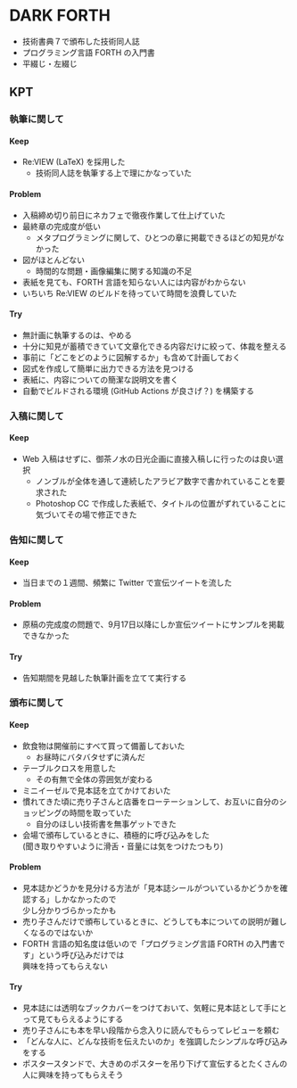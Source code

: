 # DARK FORTH

- 技術書典７で頒布した技術同人誌
- プログラミング言語 FORTH の入門書
- 平綴じ・左綴じ

## KPT

### 執筆に関して

#### Keep

- Re:VIEW (LaTeX) を採用した
  - 技術同人誌を執筆する上で理にかなっていた

#### Problem

- 入稿締め切り前日にネカフェで徹夜作業して仕上げていた
- 最終章の完成度が低い
  - メタプログラミングに関して、ひとつの章に掲載できるほどの知見がなかった
- 図がほとんどない
  - 時間的な問題・画像編集に関する知識の不足
- 表紙を見ても、FORTH 言語を知らない人には内容がわからない
- いちいち Re:VIEW のビルドを待っていて時間を浪費していた

#### Try

- 無計画に執筆するのは、やめる
- 十分に知見が蓄積できていて文章化できる内容だけに絞って、体裁を整える
- 事前に「どこをどのように図解するか」も含めて計画しておく
- 図式を作成して簡単に出力できる方法を見つける
- 表紙に、内容についての簡潔な説明文を書く
- 自動でビルドされる環境 (GitHub Actions が良さげ？) を構築する

### 入稿に関して

#### Keep

- Web 入稿はせずに、御茶ノ水の日光企画に直接入稿しに行ったのは良い選択
  - ノンブルが全体を通して連続したアラビア数字で書かれていることを要求された
  - Photoshop CC で作成した表紙で、タイトルの位置がずれていることに気づいてその場で修正できた

### 告知に関して

#### Keep

- 当日までの１週間、頻繁に Twitter で宣伝ツイートを流した

#### Problem

- 原稿の完成度の問題で、9月17日以降にしか宣伝ツイートにサンプルを掲載できなかった

#### Try

- 告知期間を見越した執筆計画を立てて実行する

### 頒布に関して

#### Keep

- 飲食物は開催前にすべて買って備蓄しておいた
  - お昼時にバタバタせずに済んだ
- テーブルクロスを用意した
  - その有無で全体の雰囲気が変わる
- ミニイーゼルで見本誌を立てかけておいた
- 慣れてきた頃に売り子さんと店番をローテーションして、お互いに自分のショッピングの時間を取っていた
  - 自分のほしい技術書を無事ゲットできた
- 会場で頒布しているときに、積極的に呼び込みをした<br>(聞き取りやすいように滑舌・音量には気をつけたつもり)

#### Problem

- 見本誌かどうかを見分ける方法が「見本誌シールがついているかどうかを確認する」しかなかったので<br>少し分かりづらかったかも
- 売り子さんだけで頒布しているときに、どうしても本についての説明が難しくなるのではないか
- FORTH 言語の知名度は低いので「プログラミング言語 FORTH の入門書です」という呼び込みだけでは<br>興味を持ってもらえない

#### Try

- 見本誌には透明なブックカバーをつけておいて、気軽に見本誌として手にとって見てもらえるようにする
- 売り子さんにも本を早い段階から念入りに読んでもらってレビューを頼む
- 「どんな人に、どんな技術を伝えたいのか」を強調したシンプルな呼び込みをする
- ポスタースタンドで、大きめのポスターを吊り下げて宣伝するとたくさんの人に興味を持ってもらえそう
